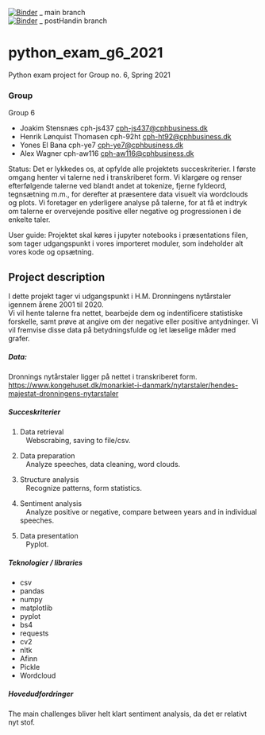 [![Binder](https://mybinder.org/badge_logo.svg)](https://mybinder.org/v2/gh/JoakimKSS/python_exam_g6_2021/HEAD) _ main branch  
[![Binder](https://mybinder.org/badge_logo.svg)](https://mybinder.org/v2/gh/JoakimKSS/python_exam_g6_2021/tree/postHandin/HEAD) _ postHandin branch


# python_exam_g6_2021
Python exam project for Group no. 6, Spring 2021

### Group
Group 6  
- Joakim Stensnæs			cph-js437	cph-js437@cphbusiness.dk
- Henrik Lønquist Thomasen	cph-92ht	cph-ht92@cphbusiness.dk
- Yones El Bana			cph-ye7		cph-ye7@cphbusiness.dk
- Alex Wagner			cph-aw116	cph-aw116@cphbusiness.dk

Status: Det er lykkedes os, at opfylde alle projektets succeskriterier. I første omgang henter vi talerne ned i transkriberet form.  Vi klargøre og renser efterfølgende talerne ved blandt andet at tokenize, fjerne fyldeord, tegnsætning m.m., for derefter at præsentere data visuelt via wordclouds og plots. Vi foretager en yderligere analyse på talerne, for at få et indtryk om talerne er overvejende positive eller negative og progressionen i de enkelte taler.

User guide: Projektet skal køres i jupyter notebooks i præsentations filen, som tager udgangspunkt i vores importeret moduler, som indeholder alt vores kode og opsætning. 

## Project description


I dette projekt tager vi udgangspunkt i H.M. Dronningens nytårstaler igennem årene 2001 til 2020.  
Vi vil hente talerne fra nettet, bearbejde dem og indentificere statistiske forskelle, samt prøve at angive om der negative eller positive antydninger. Vi vil fremvise disse data på betydningsfulde og let læselige måder med grafer.


##### Data:
Dronnings nytårstaler ligger på nettet i transkriberet form.  
https://www.kongehuset.dk/monarkiet-i-danmark/nytarstaler/hendes-majestat-dronningens-nytarstaler



##### Succeskriterier
1. Data retrieval  
&nbsp;&nbsp;&nbsp;Webscrabing, saving to file/csv.

2. Data preparation  
&nbsp;&nbsp;&nbsp;Analyze speeches, data cleaning, word clouds.

3. Structure analysis  
&nbsp;&nbsp;&nbsp;Recognize patterns, form statistics.

4. Sentiment analysis  
&nbsp;&nbsp;&nbsp;Analyze positive or negative, compare between years and in individual speeches.

5. Data presentation  
&nbsp;&nbsp;&nbsp;Pyplot.


##### Teknologier / libraries
- csv
- pandas
- numpy
- matplotlib
- pyplot
- bs4
- requests
- cv2
- nltk
- Afinn
- Pickle
- Wordcloud

##### Hovedudfordringer
The main challenges bliver helt klart sentiment analysis, da det er relativt nyt stof.
